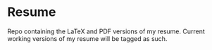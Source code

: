 Resume
============
Repo containing the LaTeX and PDF versions of my resume.  Current
working versions of my resume will be tagged as such.

